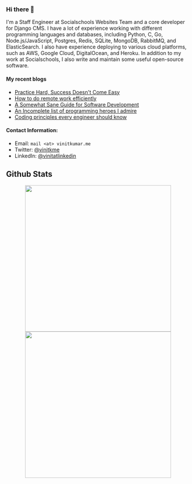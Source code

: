 ### Hi there 👋

I'm a Staff Engineer at Socialschools Websites Team and a core developer for Django CMS. I have a lot of experience working with different programming languages and databases, including Python, C, Go, Node.js/JavaScript, Postgres, Redis, SQLite, MongoDB, RabbitMQ, and ElasticSearch. I also have experience deploying to various cloud platforms, such as AWS, Google Cloud, DigitalOcean, and Heroku. In addition to my work at Socialschools, I also write and maintain some useful open-source software.


#### My recent blogs

- [Practice Hard, Success Doesn't Come Easy](https://vinitkumar.me/practice-is-a-must/)
- [How to do remote work efficiently](https://vinitkumar.me/how-to-remote/)
- [A Somewhat Sane Guide for Software Development](https://vinitkumar.me/development-practises/)
- [An Incomplete list of programming heroes I admire](https://vinitkumar.me/programming-heroes/)
- [Coding principles every engineer should know](https://vinitkumar.me/2019-04-08-cross-post-coding-principles-every-engineer-should-know/)

 
#### Contact Information:

- Email: `mail <at> vinitkumar.me`
- Twitter: [@vinitkme](https://twitter.com/vinitkme)
- LinkedIn: [@vinitatlinkedin](https://www.linkedin.com/in/vinitatlinkedin/)
  
## Github Stats

<p align = "center">
  <img src = "https://github-readme-stats.vercel.app/api?username=vinitkumar&show_icons=true&" width = 400>
  <img src = "https://github-readme-streak-stats.herokuapp.com?user=vinitkumar&hide_border=true" width = 400>
</p>  
